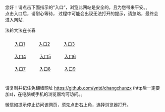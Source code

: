 您好！请点击下面指示的“入口”，浏览此网站是安全的，且为您带来平安。。 <br/>
点击入口后，请耐心等待， 过程中可能会出现无法打开的提示，请忽略，最终会进入网站. </br>

法轮大法在长春<br/>
<div style="padding:10px"><a style="margin:20px" target="_blank" href="http://d3a4wbcrnfa8zt.cloudfront.net/zytas?ntmwryas" id="ccLink1" rel="nofollow">入口1</a> <a target="_blank" style="margin:20px" href="http://d13h6hbm0p7xiv.cloudfront.net/zytas?blsvhhvb" id="ccLink2" rel="nofollow">入口2</a> <a style="margin:20px" target="_blank" href="http://d3lj6gjcjq2uee.cloudfront.net/zytas?hmupgzpi" id="ccLink3" rel="nofollow">入口3</a></div>

<div style="padding:10px" ><a style="margin:20px" target="_blank" href="http://d3a4wbcrnfa8zt.cloudfront.net/zytas?ntmwryas" id="ccLink4" rel="nofollow">入口4</a> <a style="margin:20px" href="http://d13h6hbm0p7xiv.cloudfront.net/zytas?blsvhhvb" target="_blank" id="ccLink5" rel="nofollow">入口5</a> <a style="margin:20px" href="http://d3lj6gjcjq2uee.cloudfront.net/zytas?hmupgzpi" target="_blank" id="ccLink6" rel="nofollow">入口6</a></div>

<div style="padding:10px"><a style="margin:20px" target="_blank" href="http://d3a4wbcrnfa8zt.cloudfront.net/zytas?ntmwryas" id="ccLink7" rel="nofollow">入口7</a> <a style="margin:20px" href="http://d13h6hbm0p7xiv.cloudfront.net/zytas?blsvhhvb" target="_blank" id="ccLink8" rel="nofollow">入口8</a> <a style="margin:20px" target="_blank" href="http://d3lj6gjcjq2uee.cloudfront.net/zytas?hmupgzpi" id="ccLink9" rel="nofollow">入口9</a></div>

<br/>



请复制并记住免翻墙网址 https://github.com/yntd/changchunzx (http后一定要加s)，在电脑或手机的浏览器均可访问。。<br/>

微信如提示停止访问该网页，须先点击右上角，选择浏览器打开。
